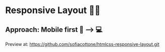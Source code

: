 # Responsive Layout 👩‍💻

Approach: Mobile first 📱 --> 💻
---
Preview at: https://github.com/sofiacottone/htmlcss-responsive-layout.git